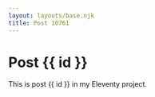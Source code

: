 ```yaml
---
layout: layouts/base.njk
title: Post 10761
---
```


# Post {{ id }}

This is post {{ id }} in my Eleventy project.
